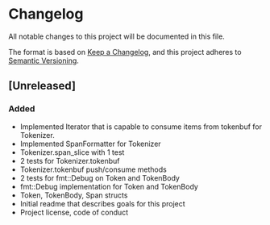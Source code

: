 # Changelog

All notable changes to this project will be documented in this file.

The format is based on [Keep a Changelog](https://keepachangelog.com/en/1.0.0/),
and this project adheres to [Semantic Versioning](https://semver.org/spec/v2.0.0.html).

## [Unreleased]

### Added
- Implemented Iterator that is capable to consume items from tokenbuf for Tokenizer.
- Implemented SpanFormatter for Tokenizer
- Tokenizer.span_slice with 1 test
- 2 tests for Tokenizer.tokenbuf
- Tokenizer.tokenbuf push/consume methods
- 2 tests for fmt::Debug on Token and TokenBody
- fmt::Debug implementation for Token and TokenBody
- Token, TokenBody, Span structs
- Initial readme that describes goals for this project
- Project license, code of conduct